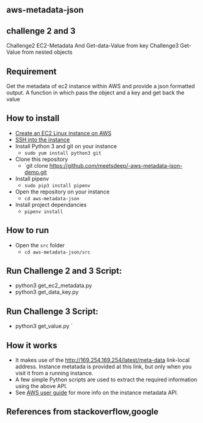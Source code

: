 ## aws-metadata-json

## challenge 2 and 3

Challenge2 EC2-Metadata And Get-data-Value from key
Challenge3 Get-Value from nested objects

## Requirement
Get the metadata of ec2 instance within AWS and provide a json formatted output.
A function in which pass the object and a key and get back the value

## How to install
- [Create an EC2 Linux instance on AWS](https://docs.aws.amazon.com/AWSEC2/latest/UserGuide/EC2_GetStarted.html)
- [SSH into the instance](https://docs.aws.amazon.com/AWSEC2/latest/UserGuide/AccessingInstancesLinux.html)
- Install Python 3 and git on your instance 
    - `sudo yum install python3 git`
- Clone this repository
  - `git clone https://github.com/meetsdeep/-aws-metadata-json-demo.git
- Install pipenv
  - `sudo pip3 install pipenv`
- Open the repository on your instance
  - `cd aws-metadata-json`
- Install project dependancies
  - `pipenv install`


## How to run
- Open the `src` folder
  - `cd aws-metadata-json/src`

## Run Challenge 2 and 3  Script:

- python3 get_ec2_metadata.py
- python3 get_data_key.py

## Run Challenge  3  Script:

- python3 get_value.py
`

## How it works
- It makes use of the http://169.254.169.254/latest/meta-data link-local address. Instance metatada is provided at this link, but only when you visit it from a running instance.
- A few simple Python scripts are used to extract the required information using the above API.
- See [AWS user guide](https://docs.aws.amazon.com/AWSEC2/latest/UserGuide/ec2-instance-metadata.html) for more info on the instance metadata API.

## References from stackoverflow,google
